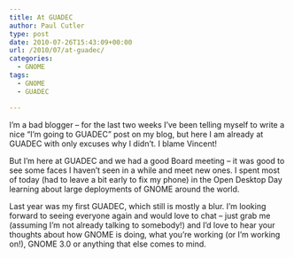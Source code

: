 ```yaml
---
title: At GUADEC
author: Paul Cutler
type: post
date: 2010-07-26T15:43:09+00:00
url: /2010/07/at-guadec/
categories:
  - GNOME
tags:
  - GNOME
  - GUADEC

---
```

I&#8217;m a bad blogger &#8211; for the last two weeks I&#8217;ve been telling myself to write a nice &#8220;I&#8217;m going to GUADEC&#8221; post on my blog, but here I am already at GUADEC with only excuses why I didn&#8217;t. I blame Vincent!

But I&#8217;m here at GUADEC and we had a good Board meeting &#8211; it was good to see some faces I haven&#8217;t seen in a while and meet new ones. I spent most of today (had to leave a bit early to fix my phone) in the Open Desktop Day learning about large deployments of GNOME around the world. 

Last year was my first GUADEC, which still is mostly a blur. I&#8217;m looking forward to seeing everyone again and would love to chat &#8211; just grab me (assuming I&#8217;m not already talking to somebody!) and I&#8217;d love to hear your thoughts about how GNOME is doing, what you&#8217;re working (or I&#8217;m working on!), GNOME 3.0 or anything that else comes to mind.